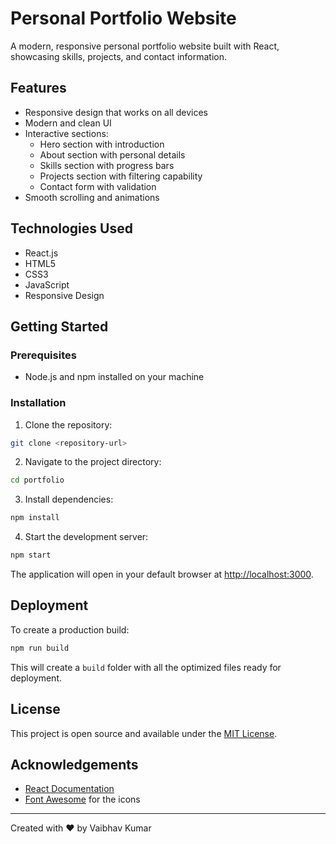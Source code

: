 # Personal Portfolio Website

A modern, responsive personal portfolio website built with React, showcasing skills, projects, and contact information.

## Features

- Responsive design that works on all devices
- Modern and clean UI
- Interactive sections:
  - Hero section with introduction
  - About section with personal details
  - Skills section with progress bars
  - Projects section with filtering capability
  - Contact form with validation
- Smooth scrolling and animations

## Technologies Used

- React.js
- HTML5
- CSS3
- JavaScript
- Responsive Design

## Getting Started

### Prerequisites

- Node.js and npm installed on your machine

### Installation

1. Clone the repository:
```bash
git clone <repository-url>
```

2. Navigate to the project directory:
```bash
cd portfolio
```

3. Install dependencies:
```bash
npm install
```

4. Start the development server:
```bash
npm start
```

The application will open in your default browser at [http://localhost:3000](http://localhost:3000).


## Deployment

To create a production build:

```bash
npm run build
```

This will create a `build` folder with all the optimized files ready for deployment.

## License

This project is open source and available under the [MIT License](LICENSE).

## Acknowledgements

- [React Documentation](https://reactjs.org/docs/getting-started.html)
- [Font Awesome](https://fontawesome.com/) for the icons

---

Created with ❤️ by Vaibhav Kumar